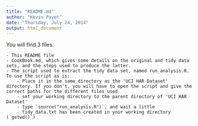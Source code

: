 ```yaml
---
title: "README.md"
author: "Kevin Payet"
date: "Thursday, July 24, 2014"
output: html_document
---
```


You will find 3 files:

    - This README file
    - CookBook.md, which gives some details on the original and tidy data sets, and the steps used to produce the latter.
    - The script used to extract the tidy data set, named run_analysis.R. To use the script as is:
        - Place it in the same directory as the 'UCI HAR Dataset' directory. If you don't, you will have to open the script and give the correct paths for the different files used
        - set your working directory to the parent directory of 'UCI HAR Dataset'
		- type `source("run_analysis.R")`, and wait a little
        - tidy_data.txt has been created in your working directory (`getwd()`)
